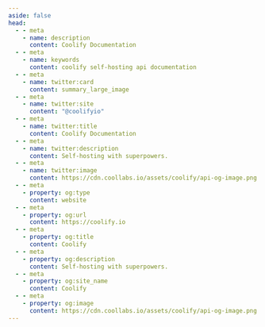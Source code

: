 ```yaml
---
aside: false
head:
  - - meta
    - name: description
      content: Coolify Documentation
  - - meta
    - name: keywords
      content: coolify self-hosting api documentation
  - - meta
    - name: twitter:card
      content: summary_large_image
  - - meta
    - name: twitter:site
      content: "@coolifyio"
  - - meta
    - name: twitter:title
      content: Coolify Documentation
  - - meta
    - name: twitter:description
      content: Self-hosting with superpowers.
  - - meta
    - name: twitter:image
      content: https://cdn.coollabs.io/assets/coolify/api-og-image.png
  - - meta
    - property: og:type
      content: website
  - - meta
    - property: og:url
      content: https://coolify.io
  - - meta
    - property: og:title
      content: Coolify
  - - meta
    - property: og:description
      content: Self-hosting with superpowers.
  - - meta
    - property: og:site_name
      content: Coolify
  - - meta
    - property: og:image
      content: https://cdn.coollabs.io/assets/coolify/api-og-image.png
---
```

<script setup>
  import {DividePage} from 'vitepress-theme-api';
</script>
<style >
@import './node_modules/vitepress-theme-api/dist/style.css'
</style>
<DividePage :top="63">
<template #left>

# Coolify API
API request requires a `Bearer` token in `Authorization` header, which could be generated from the UI.

## Generate a Token
1. Go to `Security` menu -> `API tokens`.
2. Define a name for your token and click `Create New Token`.

::: tip
You will see the token once, so make sure to copy it and store it in a safe place.
:::


</template>
<template #right>

::: info Sample token
3|WaobqX9tJQshKPuQFHsyApxuOOggg4wOfvGc9xa233c376d7
:::

</template>
</DividePage>